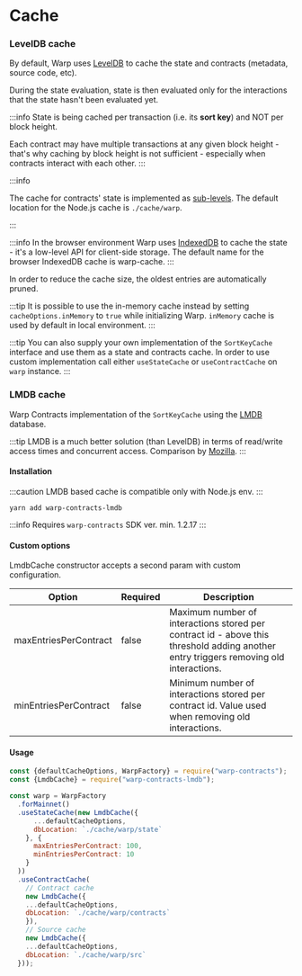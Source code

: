 # Cache

### LevelDB cache
By default, Warp uses [LevelDB](https://github.com/google/leveldb) to cache the state and contracts (metadata, source code, etc).

During the state evaluation, state is then evaluated only for the interactions that the state hasn't been evaluated yet.

:::info
State is being cached per transaction (i.e. its **sort key**) and NOT per block height.

Each contract may have multiple transactions at any given block height - that's why caching by block height is not sufficient
\- especially when contracts interact with each other.
:::

:::info

The cache for contracts' state is implemented as [sub-levels](https://www.npmjs.com/package/level#sublevel--dbsublevelname-options).
The default location for the Node.js cache is `./cache/warp`.

:::

:::info
In the browser environment Warp uses [IndexedDB](https://developer.mozilla.org/en-US/docs/Web/API/IndexedDB_API) to cache the state - it's a low-level API for client-side storage.
The default name for the browser IndexedDB cache is warp-cache.
:::

In order to reduce the cache size, the oldest entries are automatically pruned.

:::tip
It is possible to use the in-memory cache instead by setting `cacheOptions.inMemory` to `true` while initializing Warp. `inMemory` cache is used by default in local environment.
:::

:::tip
You can also supply your own implementation of the `SortKeyCache` interface and use them as a state and contracts cache.
In order to use custom implementation call either `useStateCache` or `useContractCache` on `warp` instance.
:::

### LMDB cache
Warp Contracts implementation of the `SortKeyCache` using the [LMDB](https://github.com/kriszyp/lmdb-js#readme) database.

:::tip
LMDB is a much better solution (than LevelDB) in terms of read/write access times and concurrent access. Comparison by [Mozilla](https://mozilla.github.io/firefox-browser-architecture/text/0017-lmdb-vs-leveldb.html).
:::

#### Installation
:::caution
LMDB based cache is compatible only with Node.js env.
:::

```
yarn add warp-contracts-lmdb
```

:::info
Requires `warp-contracts` SDK ver. min. 1.2.17
:::

#### Custom options
LmdbCache constructor accepts a second param with custom configuration.

| Option                | Required   | Description                                                                                                                           |
|-----------------------|------------|---------------------------------------------------------------------------------------------------------------------------------------|
| maxEntriesPerContract |   false    | Maximum number of interactions stored per contract id - above this threshold adding another entry triggers removing old interactions. |
| minEntriesPerContract |   false    | Minimum number of interactions stored per contract id. Value used when removing old interactions.                                      |

#### Usage

```js
const {defaultCacheOptions, WarpFactory} = require("warp-contracts");
const {LmdbCache} = require("warp-contracts-lmdb");

const warp = WarpFactory
  .forMainnet()
  .useStateCache(new LmdbCache({
      ...defaultCacheOptions,
      dbLocation: `./cache/warp/state`
    }, {
      maxEntriesPerContract: 100, 
      minEntriesPerContract: 10
    }
  ))
  .useContractCache(
    // Contract cache
    new LmdbCache({
    ...defaultCacheOptions,
    dbLocation: `./cache/warp/contracts`
    }), 
    // Source cache
    new LmdbCache({
    ...defaultCacheOptions,
    dbLocation: `./cache/warp/src`
  }));
```
